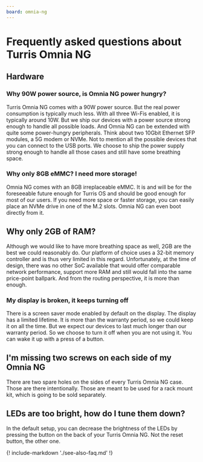 ```yaml
---
board: omnia-ng
---
```


# Frequently asked questions about Turris Omnia NG

## Hardware

### Why 90W power source, is Omnia NG power hungry?

Turris Omnia NG comes with a 90W power source. But the real power consumption is
typically much less. With all three Wi-Fis enabled, it is typically around 10W.
But we ship our devices with a power source strong enough to handle all
possible loads. And Omnia NG can be extended with quite some power-hungry
peripherals. Think about two 10Gbit Ethernet SFP modules, a 5G modem or NVMe. Not to
mention all the possible devices that you can connect to the USB ports. We
choose to ship the power supply strong enough to handle all those cases and
still have some breathing space.

### Why only 8GB eMMC? I need more storage!

Omnia NG comes with an 8GB irreplaceable eMMC. It is and will be for the foreseeable
future enough for Turris OS and should be good enough for most of our users. If
you need more space or faster storage, you can easily place an NVMe drive in one
of the M.2 slots. Omnia NG can even boot directly from it.

## Why only 2GB of RAM?

Although we would like to have more breathing space as well, 2GB are the best
we could reasonably do. Our platform of choice uses a 32-bit memory
controller and is thus very limited in this regard. Unfortunately, at the time
of design, there was no other SoC available that would offer comparable network
performance, support more RAM and still would fall into the same price-point
ballpark. And from the routing perspective, it is more than enough.

### My display is broken, it keeps turning off

There is a screen saver mode enabled by default on the display. The display has a
limited lifetime. It is more than the warranty period, so we could keep it on
all the time. But we expect our devices to last much longer than our
warranty period. So we choose to turn it off when you are not using it. You
can wake it up with a press of a button.

## I'm missing two screws on each side of my Omnia NG

There are two spare holes on the sides of every Turris Omnia NG case. Those are
there intentionally. Those are meant to be used for a rack mount kit, which is
going to be sold separately.

## LEDs are too bright, how do I tune them down?

In the default setup, you can decrease the brightness of the LEDs by pressing the
button on the back of your Turris Omnia NG. Not the reset button, the other
one.

{! include-markdown './see-also-faq.md' !}
